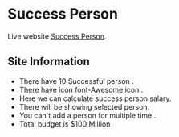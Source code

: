 # Success Person

Live website [Success Person](https://github.com/facebook/create-react-app).

## Site Information
* There have 10 Successful person .
* There have icon font-Awesome icon .
* Here we can calculate success person salary.
* There will be showing selected person.
* You can't add a person for multiple time .
* Total budget is $100 Million